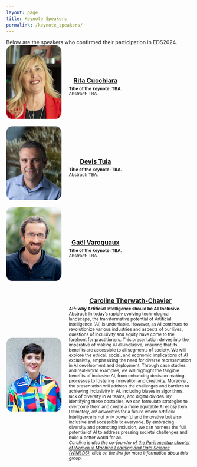 ```yaml
---
layout: page
title: Keynote Speakers
permalink: /keynote_speakers/
---
```


<head>
    <meta charset="UTF-8">
    <meta name="viewport" content="width=device-width, initial-scale=1.0">
    <title>Keynote Speakers</title>
    <style>
        .speaker-container {
            display: flex;
            flex-direction: column;
            align-items: flex-start;
            gap: 20px;
        }
        .speaker {
            display: flex;
            align-items: center;
            gap: 20px;
        }
        .speaker img {
            width: 150px;
            height: 200px;
            border-radius: 10%;
            object-fit: cover;
            vertical-align: middle;
        }
        .speaker-info {
            flex: 1;
        }
        .speaker-info h2 {
            display: flex;
            flex-direction: column;
            align-items: center;
            font-size: larger;
            margin-bottom: 5px;
        }
        .speaker-info strong {
            font-weight: bold; 
        }
        .speaker-info p {
            margin: 0;
            font-size: smaller;
            text-align: left;
        }
    </style>
</head>
Below are the speakers who confirmed their participation in EDS2024.

<body>
    <div class="speaker-container">
    <div class="speaker">
        <img src="../assets/images_speakers/rita_cucchiara.jpg" alt="Rita Cucchiara">
        <div class="speaker-info">
            <a href="https://aimagelab.ing.unimore.it/imagelab/person.asp?idpersona=1">
                <h2>Rita Cucchiara</h2>
            </a>
            <!-- <p>TBA.</p> -->
            <p><strong>Title of the keynote: TBA.</strong></p>
            <p>Abstract: TBA.</p>
        </div>
    </div>
    <div class="speaker">
        <img src="../assets/images_speakers/devis_tuia.jpg" alt="Devis Tuia">
        <div class="speaker-info">
            <a href="https://people.epfl.ch/devis.tuia">
                <h2>Devis Tuia</h2>
            </a>
            <!-- <p>Devis completed his PhD at University of Lausanne, Switzerland, where   he studied kernel methods for hyperspectral satellite data. He then traveled the world as a postdoc, first at University of València, then at CU Boulder and finally back to EPFL. In 2014, he became assistant professor at University of Zurich, and in 2017 he moved to Wageningen University in the Netherlands, where he was chair of the Geo-Information Science and Remote Sensing Laboratory. Since September 2020, he is back to EPFL, where he leads the Environmental Computational Science and Earth Observation laboratory (ECEO) in Sion. There, he studies the Earth from above with machine learning and computer vision.</p> -->
            <p><strong>Title of the keynote: TBA.</strong></p>
            <p>Abstract: TBA.</p>
        </div>
    </div>
        <div class="speaker">
            <img src="../assets/images_speakers/gael_varoquaux.jpg" alt="Gaël Varoquaux">
            <div class="speaker-info">
                <a href="https://gael-varoquaux.info/">
                    <h2>Gaël Varoquaux</h2>
                </a>
                <!-- <p>TBA.</p> -->
                <p><strong>Title of the keynote: TBA.</strong></p>
                <p>Abstract: TBA.</p>
            </div>
        </div>
        <div class="speaker">
            <img src="../assets/images_speakers/caroline_therwath-chavier.jpeg" alt="Caroline Therwath-Chavier">
            <div class="speaker-info">
                <a href="https://theallyance.one/team">
                    <h2>Caroline Therwath-Chavier</h2>
                </a>
                <!-- <p>TBA.</p> -->
                <p><strong>AI²: why Artificial Intelligence should be All Inclusive.</strong></p>
                <p>Abstract: In today’s rapidly evolving technological landscape, the transformative potential of Artificial Intelligence (AI) is undeniable. However, as AI continues to revolutionize various industries and aspects of our lives, questions of inclusivity and equity have come to the forefront for practitioners. This presentation delves into the imperative of making AI all-inclusive, ensuring that its benefits are accessible to all segments of society.
                We will explore the ethical, social, and economic implications of AI exclusivity, emphasizing the need for diverse representation in AI development and deployment. Through case studies and real-world examples, we will highlight the tangible benefits of inclusive AI, from enhancing decision-making processes to fostering innovation and creativity.
                Moreover, the presentation will address the challenges and barriers to achieving inclusivity in AI, including biases in algorithms, lack of diversity in AI teams, and digital divides. By identifying these obstacles, we can formulate strategies to overcome them and create a more equitable AI ecosystem.
Ultimately, AI² advocates for a future where Artificial Intelligence is not only powerful and innovative but also inclusive and accessible to everyone. By embracing diversity and promoting inclusion, we can harness the full potential of AI to address pressing societal challenges and build a better world for all.</p>
 <p></p>                   
<p><em>Caroline is also the co-founder of <a href="https://www.meetup.com/fr-FR/Paris-Women-in-Machine-Learning-Data-Science/">the Paris meetup chapter of Women in Machine Learning and Data Science (WiMLDS)</a>, click on the link for more information about this group.</em></p>
            </div>
        </div>
    </div>
</body>
